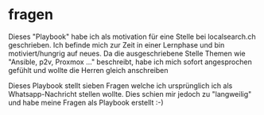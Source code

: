 # fragen
Dieses "Playbook" habe ich als motivation für eine Stelle bei localsearch.ch geschrieben.
Ich befinde mich zur Zeit in einer Lernphase und bin motiviert/hungrig auf neues.
Da die ausgeschriebene Stelle Themen wie "Ansible, p2v, Proxmox ..." beschreibt, 
habe ich mich sofort angesprochen gefühlt und wollte die Herren gleich anschreiben

Dieses Playbook stellt sieben Fragen welche ich ursprünglich ich als Whatsapp-Nachricht stellen wollte. 
Dies schien mir jedoch zu "langweilig" und habe meine Fragen als Playbook erstellt :-) 

